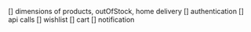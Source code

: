 [] dimensions of products, outOfStock, home delivery
[] authentication
[] api calls
[] wishlist
[] cart
[] notification
